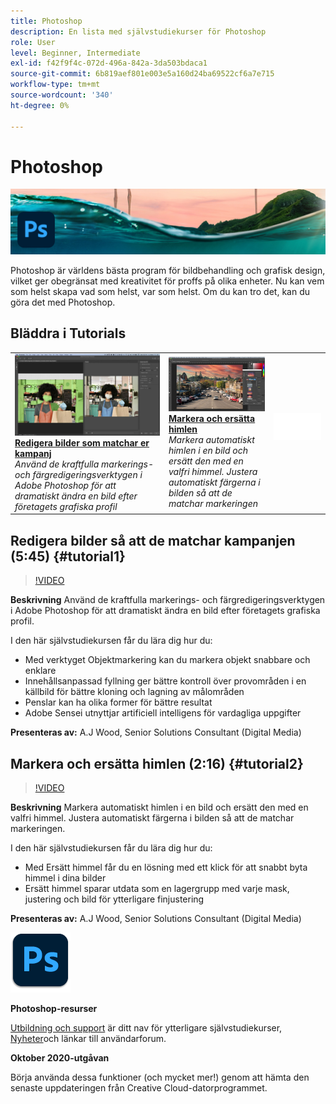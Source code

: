 ```yaml
---
title: Photoshop
description: En lista med självstudiekurser för Photoshop
role: User
level: Beginner, Intermediate
exl-id: f42f9f4c-072d-496a-842a-3da503bdaca1
source-git-commit: 6b819aef801e003e5a160d24ba69522cf6a7e715
workflow-type: tm+mt
source-wordcount: '340'
ht-degree: 0%

---
```


# Photoshop

![Tutorial Hero Image](../assets/Photoshop.jpg)

Photoshop är världens bästa program för bildbehandling och grafisk design, vilket ger obegränsat med kreativitet för proffs på olika enheter. Nu kan vem som helst skapa vad som helst, var som helst. Om du kan tro det, kan du göra det med Photoshop.

## Bläddra i Tutorials

<table style="table-layout:fixed">
<tr>
 <td>
   <a href="photoshop.md#tutorial1">
      <img alt="Redigera bilder som matchar er kampanj" src="../assets/PS_ObjectSelect_ContentAware_wood.jpg" />
   </a>
    <div>
   <a href="photoshop.md#tutorial1"><strong>Redigera bilder som matchar er kampanj</strong></a>
    </div>
    <em>Använd de kraftfulla markerings- och färgredigeringsverktygen i Adobe Photoshop för att dramatiskt ändra en bild efter företagets grafiska profil</em>
    <br>
  </td>
  <td>
    <a href="photoshop.md#tutorial2">
        <img alt="Markera och ersätta himlen" src="../assets/PS_Sky_Replace_wood.jpg" />
    </a>
    <div>
    <a href="photoshop.md#tutorial2"><strong>Markera och ersätta himlen</strong></a>
    </div>
    <em>Markera automatiskt himlen i en bild och ersätt den med en valfri himmel. Justera automatiskt färgerna i bilden så att de matchar markeringen</em>
    <br>
  </td>
  <td>
    <img alt="Mellanrum" src="../assets/Whitespacer.png" />
    <div>
    <br>
  </td>
</tr>
</table>

## Redigera bilder så att de matchar kampanjen (5:45) {#tutorial1}

>[!VIDEO](https://video.tv.adobe.com/v/326950?hidetitle=true)

**Beskrivning**
Använd de kraftfulla markerings- och färgredigeringsverktygen i Adobe Photoshop för att dramatiskt ändra en bild efter företagets grafiska profil.

I den här självstudiekursen får du lära dig hur du:
* Med verktyget Objektmarkering kan du markera objekt snabbare och enklare
* Innehållsanpassad fyllning ger bättre kontroll över provområden i en källbild för bättre kloning och lagning av målområden
* Penslar kan ha olika former för bättre resultat
* Adobe Sensei utnyttjar artificiell intelligens för vardagliga uppgifter

**Presenteras av:**
A.J Wood, Senior Solutions Consultant (Digital Media)

## Markera och ersätta himlen (2:16) {#tutorial2}

>[!VIDEO](https://video.tv.adobe.com/v/326953?hidetitle=true)

**Beskrivning**
Markera automatiskt himlen i en bild och ersätt den med en valfri himmel. Justera automatiskt färgerna i bilden så att de matchar markeringen.

I den här självstudiekursen får du lära dig hur du:
* Med Ersätt himmel får du en lösning med ett klick för att snabbt byta himmel i dina bilder
* Ersätt himmel sparar utdata som en lagergrupp med varje mask, justering och bild för ytterligare finjustering


**Presenteras av:**
A.J Wood, Senior Solutions Consultant (Digital Media)

![Photoshop-logotyp](../assets/ps_appicon_96.png)

**Photoshop-resurser**

[Utbildning och support](https://helpx.adobe.com/support/photoshop.html) är ditt nav för ytterligare självstudiekurser, [Nyheter](https://helpx.adobe.com/photoshop/using/whats-new.html)och länkar till användarforum.

**Oktober 2020-utgåvan**

Börja använda dessa funktioner (och mycket mer!) genom att hämta den senaste uppdateringen från Creative Cloud-datorprogrammet.
